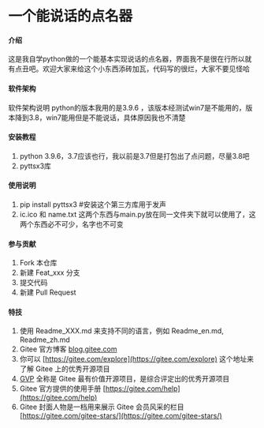 # 一个能说话的点名器

#### 介绍
这是我自学python做的一个能基本实现说话的点名器，界面我不是很在行所以就有点丑吧。欢迎大家来给这个小东西添砖加瓦，代码写的很烂，大家不要见怪哈

#### 软件架构
软件架构说明
python的版本我用的是3.9.6 ，该版本经测试win7是不能用的，版本降到3.8，win7能用但是不能说话，具体原因我也不清楚

#### 安装教程

1.  python 3.9.6，3.7应该也行，我以前是3.7但是打包出了点问题，尽量3.8吧
2.  pyttsx3库

#### 使用说明

1.  pip install pyttsx3 #安装这个第三方库用于发声
2.  ic.ico 和 name.txt 这两个东西与main.py放在同一文件夹下就可以使用了，这两个东西必不可少，名字也不可变

#### 参与贡献

1.  Fork 本仓库
2.  新建 Feat_xxx 分支
3.  提交代码
4.  新建 Pull Request


#### 特技

1.  使用 Readme\_XXX.md 来支持不同的语言，例如 Readme\_en.md, Readme\_zh.md
2.  Gitee 官方博客 [blog.gitee.com](https://blog.gitee.com)
3.  你可以 [https://gitee.com/explore](https://gitee.com/explore) 这个地址来了解 Gitee 上的优秀开源项目
4.  [GVP](https://gitee.com/gvp) 全称是 Gitee 最有价值开源项目，是综合评定出的优秀开源项目
5.  Gitee 官方提供的使用手册 [https://gitee.com/help](https://gitee.com/help)
6.  Gitee 封面人物是一档用来展示 Gitee 会员风采的栏目 [https://gitee.com/gitee-stars/](https://gitee.com/gitee-stars/)

